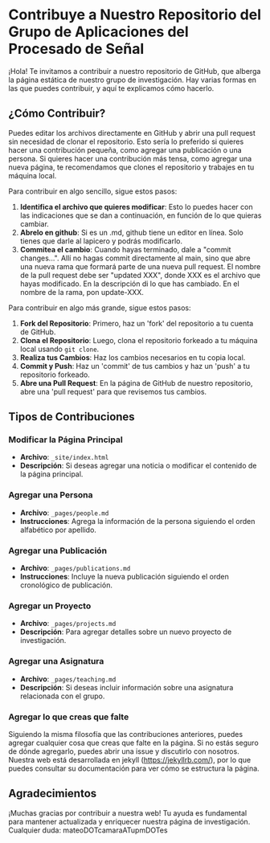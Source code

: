 # Contribuye a Nuestro Repositorio del Grupo de Aplicaciones del Procesado de Señal

¡Hola! Te invitamos a contribuir a nuestro repositorio de GitHub, que alberga la página estática de nuestro grupo de investigación. Hay varias formas en las que puedes contribuir, y aquí te explicamos cómo hacerlo.

## ¿Cómo Contribuir?

Puedes editar los archivos directamente en GitHub y abrir una pull request sin necesidad de clonar el repositorio. Esto sería lo preferido si quieres hacer una contribución pequeña, como agregar una publicación o una persona. Si quieres hacer una contribución más tensa, como agregar una nueva página, te recomendamos que clones el repositorio y trabajes en tu máquina local.

Para contribuir en algo sencillo, sigue estos pasos:

1. **Identifica el archivo que quieres modificar**: Esto lo puedes hacer con las indicaciones que se dan a continuación, en función de lo que quieras cambiar.
2. **Abrelo en github**: Si es un .md, github tiene un editor en línea. Solo tienes que darle al lapicero y podrás modificarlo.
3. **Commitea el cambio**: Cuando hayas terminado, dale a "commit changes...". Allí no hagas commit directamente al main, sino que abre una nueva rama que formará parte de una nueva pull request. El nombre de la pull request debe ser "updated XXX", donde XXX es el archivo que hayas modificado. En la descripción di lo que has cambiado. En el nombre de la rama, pon update-XXX.

Para contribuir en algo más grande, sigue estos pasos:

1. **Fork del Repositorio**: Primero, haz un 'fork' del repositorio a tu cuenta de GitHub.
2. **Clona el Repositorio**: Luego, clona el repositorio forkeado a tu máquina local usando `git clone`.
3. **Realiza tus Cambios**: Haz los cambios necesarios en tu copia local.
4. **Commit y Push**: Haz un 'commit' de tus cambios y haz un 'push' a tu repositorio forkeado.
5. **Abre una Pull Request**: En la página de GitHub de nuestro repositorio, abre una 'pull request' para que revisemos tus cambios.


## Tipos de Contribuciones

### Modificar la Página Principal

- **Archivo**: `_site/index.html`
- **Descripción**: Si deseas agregar una noticia o modificar el contenido de la página principal.

### Agregar una Persona

- **Archivo**: `_pages/people.md`
- **Instrucciones**: Agrega la información de la persona siguiendo el orden alfabético por apellido.

### Agregar una Publicación

- **Archivo**: `_pages/publications.md`
- **Instrucciones**: Incluye la nueva publicación siguiendo el orden cronológico de publicación.

### Agregar un Proyecto

- **Archivo**: `_pages/projects.md`
- **Descripción**: Para agregar detalles sobre un nuevo proyecto de investigación.

### Agregar una Asignatura

- **Archivo**: `_pages/teaching.md`
- **Descripción**: Si deseas incluir información sobre una asignatura relacionada con el grupo.

### Agregar lo que creas que falte

Siguiendo la misma filosofía que las contribuciones anteriores, puedes agregar cualquier cosa que creas que falte en la página. Si no estás seguro de dónde agregarlo, puedes abrir una issue y discutirlo con nosotros. Nuestra web está desarrollada en jekyll (https://jekyllrb.com/), por lo que puedes consultar su documentación para ver cómo se estructura la página.

## Agradecimientos

¡Muchas gracias por contribuir a nuestra web! Tu ayuda es fundamental para mantener actualizada y enriquecer nuestra página de investigación. Cualquier duda: mateoDOTcamaraATupmDOTes
